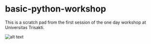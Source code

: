 # basic-python-workshop
This is a scratch pad from the first session of the one day workshop at Universitas Trisakti.

![alt text](https://github.com/panjoel4/Basic-Python-Workshop/tree/main/images/workshop.jpg?raw=true)
